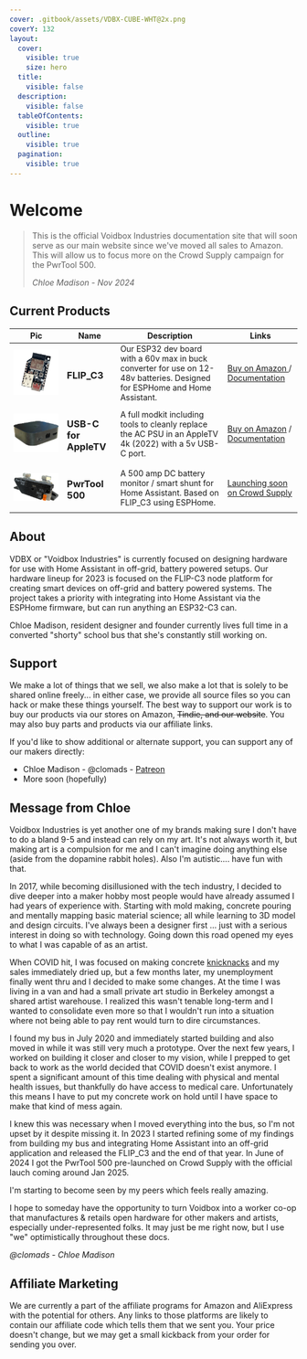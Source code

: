 ```yaml
---
cover: .gitbook/assets/VDBX-CUBE-WHT@2x.png
coverY: 132
layout:
  cover:
    visible: true
    size: hero
  title:
    visible: false
  description:
    visible: false
  tableOfContents:
    visible: true
  outline:
    visible: true
  pagination:
    visible: true
---
```


# Welcome

> This is the official Voidbox Industries documentation site that will soon serve as our main website since we've moved all sales to Amazon. This will allow us to focus more on the Crowd Supply campaign for the PwrTool 500.
>
> _Chloe Madison - Nov 2024_

## Current Products

<table data-header-hidden data-full-width="false"><thead><tr><th>Pic</th><th>Name</th><th>Description</th><th>Links</th></tr></thead><tbody><tr><td><img src=".gitbook/assets/6529c4b4b05ba5609da0c0d6_flip-c3-front-angle2302-trans-p-500.png" alt=""></td><td><h3>FLIP_C3</h3></td><td>Our ESP32 dev board with a 60v max in buck converter for use on 12-48v batteries. Designed for ESPHome and Home Assistant.</td><td><a href="https://amzn.to/40i4fuK">Buy on Amazon </a>/ <a href="products/flip_c3/">Documentation</a></td></tr><tr><td><img src=".gitbook/assets/64644f12469810b92b8c4ed9_appletvUSBc-trans-p-500.png" alt=""></td><td><h3>USB-C for AppleTV</h3></td><td>A full modkit including tools to cleanly replace the AC PSU in an AppleTV 4k (2022) with a 5v USB-C port.</td><td><a href="https://amzn.to/3rvqmkk">Buy on Amazon</a> / <a href="products/usb-c-mod-for-apple-tv-2022.md">Documentation</a></td></tr><tr><td><img src=".gitbook/assets/667dea72eac45e565979f3ef_2406-PwrTool500-cover-3dp-p-500.png" alt=""></td><td><h3>PwrTool 500</h3></td><td>A 500 amp DC battery monitor / smart shunt for Home Assistant. Based on FLIP_C3 using ESPHome. </td><td><a href="https://www.crowdsupply.com/voidbox-industries/pwrtool-500">Launching soon on Crowd Supply</a></td></tr></tbody></table>



## About

VDBX or "Voidbox Industries" is currently focused on designing hardware for use with Home Assistant in off-grid, battery powered setups. Our hardware lineup for 2023 is focused on the FLIP-C3 node platform for creating smart devices on off-grid and battery powered systems. The project takes a priority with integrating into Home Assistant via the ESPHome firmware, but can run anything an ESP32-C3 can.&#x20;

Chloe Madison, resident designer and founder currently lives full time in a converted "shorty" school bus that she's constantly still working on.

## Support

We make a lot of things that we sell, we also make a lot that is solely to be shared online freely... in either case, we provide all source files so you can hack or make these things yourself. The best way to support our work is to buy our products via our stores on Amazon, ~~Tindie, and our website~~. You may also buy parts and products via our affiliate links.

&#x20;If you'd like to show additional or alternate support, you can support any of our makers directly:

* Chloe Madison - @clomads - [Patreon](https://www.patreon.com/clomads)&#x20;
* More soon (hopefully)

## Message from Chloe

Voidbox Industries is yet another one of my brands making sure I don't have to do a bland 9-5 and instead can rely on my art. It's not always worth it, but making art is a compulsion for me and I can't imagine doing anything else (aside from the dopamine rabbit holes). Also I'm autistic.... have fun with that.&#x20;

In 2017, while becoming disillusioned with the tech industry, I decided to dive deeper into a maker hobby most people would have already assumed I had years of experience with. Starting with mold making, concrete pouring and mentally mapping basic material science; all while learning to 3D model and design circuits. I've always been a designer first ... just with a serious interest in doing so with technology. Going down this road opened my eyes to what I was capable of as an artist.

When COVID hit, I was focused on making concrete [knicknacks](concrete/concrete-card-holder.md) and my sales immediately dried up, but a few months later, my unemployment finally went thru and I decided to make some changes. At the time I was living in a van and had a small private art studio in Berkeley amongst a shared artist warehouse. I realized this wasn't tenable long-term and I wanted to consolidate even more so that I wouldn't run into a situation where not being able to pay rent would turn to dire circumstances.&#x20;

I found my bus in July 2020 and immediately started building and also moved in while it was still very much a prototype. Over the next few years, I worked on building it closer and closer to my vision, while I prepped to get back to work as the world decided that COVID doesn't exist anymore. I spent a significant amount of this time dealing with physical and mental health issues, but thankfully do have access to medical care. Unfortunately this means I have to put my concrete work on hold until I have space to make that kind of mess again.

I knew this was necessary when I moved everything into the bus, so I'm not upset by it despite missing it. In 2023 I started refining some of my findings from building my bus and integrating Home Assistant into an off-grid application and released the FLIP\_C3 and the end of that year. In June of 2024 I got the PwrTool 500 pre-launched on Crowd Supply with the official lauch coming around Jan 2025.

I'm starting to become seen by my peers which feels really amazing.&#x20;

I hope to someday have the opportunity to turn Voidbox into a worker co-op that manufactures & retails open hardware for other makers and artists, especially under-represented folks.  It may just be me right now, but I use "we" optimistically throughout these docs.

_@clomads - Chloe Madison_

## Affiliate Marketing

We are currently a part of the affiliate programs for Amazon and AliExpress with the potential for others. Any links to those platforms are likely to contain our affiliate code which tells them that we sent you. Your price doesn't change, but we may get a small kickback from your order for sending you over.
